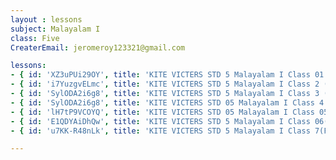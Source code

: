 ```yaml
--- 
layout : lessons 
subject: Malayalam I
class: Five
CreaterEmail: jeromeroy123321@gmail.com

lessons: 
- { id: 'XZ3uPUi29OY', title: 'KITE VICTERS STD 5 Malayalam I Class 01 (First Bell-ഫസ്റ്റ് ബെല്‍)' }
- { id: 'i7YuzgvELmc', title: 'KITE VICTERS STD 5 Malayalam I Class 2 (First Bell-ഫസ്റ്റ് ബെല്‍)' }
- { id: 'SylODA2i6g8', title: 'KITE VICTERS STD 5 Malayalam I Class 3 (First Bell-ഫസ്റ്റ് ബെല്‍)' }
- { id: 'SylODA2i6g8', title: 'KITE VICTERS STD 05 Malayalam I Class 4 (First Bell-ഫസ്റ്റ് ബെല്‍)' }
- { id: 'lH7tP9VCOYQ', title: 'KITE VICTERS STD 05 Malayalam I Class 05 (First Bell-ഫസ്റ്റ് ബെല്‍)' }
- { id: 'E1QDYAiDhQw', title: 'KITE VICTERS STD 5 Malayalam I Class 06(First Bell-ഫസ്റ്റ് ബെല്‍)' }
- { id: 'u7KK-R48nLk', title: 'KITE VICTERS STD 5 Malayalam I Class 7(First Bell-ഫസ്റ്റ് ബെല്‍)' }

--- 
```


